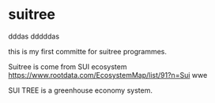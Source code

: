 # suitree
dddas dddddas

this is my first committe for suitree programmes.

Suitree is come from SUI ecosystem
https://www.rootdata.com/EcosystemMap/list/91?n=Sui
wwe

SUI TREE is a greenhouse economy system.
 
